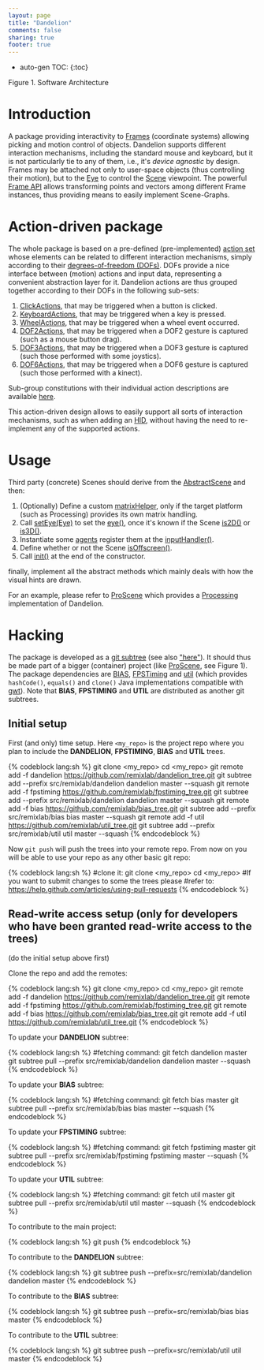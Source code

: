```yaml
---
layout: page
title: "Dandelion"
comments: false
sharing: true
footer: true
---
```


* auto-gen TOC:
{:toc}

<p>
<script src="/javascripts/processing.min.js"></script> 
<canvas data-processing-sources="/projects/dandelion/arch.pde"></canvas>
<div class="example-links">
    Figure 1. Software Architecture
</div>
</p>

# Introduction

A package providing interactivity to [Frames](http://otrolado.info/prosceneApi/remixlab/dandelion/core/Frame.html)
(coordinate systems) allowing picking and motion control of objects. Dandelion supports different interaction mechanisms, including the standard
mouse and keyboard, but it is not particularly tie to any of them, i.e., it's *device agnostic* by design. Frames may be attached
not only to user-space objects (thus controlling their motion), but to the [Eye](http://otrolado.info/prosceneApi/remixlab/dandelion/core/Eye.html) to control
the [Scene](http://otrolado.info/prosceneApi/remixlab/dandelion/core/AbstractScene.html)
viewpoint. The powerful [Frame API](http://otrolado.info/prosceneApi/remixlab/dandelion/core/Frame.html) allows transforming points and
vectors among different Frame instances, thus providing means to easily implement Scene-Graphs.

# Action-driven package

The whole package is based on a pre-defined (pre-implemented) [action set](http://otrolado.info/prosceneApi/remixlab/dandelion/core/Constants.DandelionAction.html)
whose elements can be related to different interaction
mechanisms, simply according to their [degrees-of-freedom (DOFs)](http://en.wikipedia.org/wiki/Degrees_of_freedom_(mechanics)).
DOFs provide a nice interface between (motion)
actions and input data, representing a convenient abstraction layer for it. Dandelion actions are thus grouped
together according to their DOFs in the following sub-sets:

1. [ClickActions](http://otrolado.info/prosceneApi/remixlab/dandelion/core/Constants.ClickAction.html), that may be triggered when a button is clicked.
2. [KeyboardActions](http://otrolado.info/prosceneApi/remixlab/dandelion/core/Constants.KeyboardAction.html), that may be triggered when a key is pressed.
3. [WheelActions](http://otrolado.info/prosceneApi/remixlab/dandelion/core/Constants.WheelAction.html), that may be triggered when a wheel event occurred.
4. [DOF2Actions](http://otrolado.info/prosceneApi/remixlab/dandelion/core/Constants.DOF2Action.html), that may be triggered when a DOF2 gesture is captured
(such as a mouse button drag).
5. [DOF3Actions](http://otrolado.info/prosceneApi/remixlab/dandelion/core/Constants.DOF3Action.html), that may be triggered when a DOF3 gesture is captured
(such those performed with some joystics).
6. [DOF6Actions](http://otrolado.info/prosceneApi/remixlab/dandelion/core/Constants.DOF6Action.html), that may be triggered when a DOF6 gesture is captured
(such those performed with a kinect).

Sub-group constitutions with their individual action descriptions are available [here](http://otrolado.info/prosceneApi/remixlab/dandelion/core/Constants.html).

This action-driven design allows to easily support all sorts of interaction mechanisms, such as when adding an [HID](http://en.wikipedia.org/wiki/Human_interface_device),
without having the need to re-implement any of the supported actions.

# Usage

Third party (concrete) Scenes should derive from the [AbstractScene](http://otrolado.info/prosceneApi/remixlab/dandelion/core/AbstractScene.html)
and then:

1. (Optionally) Define a custom [matrixHelper](http://otrolado.info/prosceneApi/remixlab/dandelion/core/AbstractScene.html#matrixHelper()), 
only if the target platform (such as Processing) provides its own matrix handling.
2. Call [setEye(Eye)](http://otrolado.info/prosceneApi/remixlab/dandelion/core/AbstractScene.html#setEye(remixlab.dandelion.core.Eye))
to set the [eye()](http://otrolado.info/prosceneApi/remixlab/dandelion/core/AbstractScene.html#eye()), once it's known if the
Scene [is2D()](http://otrolado.info/prosceneApi/remixlab/dandelion/core/AbstractScene.html#is2D())
or [is3D()](http://otrolado.info/prosceneApi/remixlab/dandelion/core/AbstractScene.html#is3D()).
3. Instantiate some [agents](http://otrolado.info/prosceneApi/remixlab/bias/core/Agent.html) register them at the [inputHandler()](http://otrolado.info/prosceneApi/remixlab/dandelion/core/AbstractScene.html#inputHandler()).
4. Define whether or not the Scene [isOffscreen()](http://otrolado.info/prosceneApi/remixlab/dandelion/core/AbstractScene.html#isOffscreen()).
5. Call [init()](http://otrolado.info/prosceneApi/remixlab/dandelion/core/AbstractScene.html#init()) at the end of the constructor.

finally, implement all the abstract methods which mainly deals with how the visual hints are drawn.

For an example, please refer to [ProScene](http://nakednous.github.io/projects/proscene) which provides a [Processing](http://processing.org/) implementation of Dandelion.

# Hacking

The package is developed as a [git subtree](https://github.com/git/git/blob/master/contrib/subtree/git-subtree.txt)
(see also ["here"](http://blogs.atlassian.com/2013/05/alternatives-to-git-submodule-git-subtree/)). It should thus be made part of a
bigger (container) project (like [ProScene](http://nakednous.github.io/projects/proscene), see Figure 1).
The package dependencies are [BIAS](http://nakednous.github.io/projects/bias), [FPSTiming](http://nakednous.github.io/projects/fpstiming)
and [util](https://github.com/remixlab/util_tree) (which
provides ```hashCode()```,  ```equals()```  and  ```clone()``` Java implementations compatible with [gwt](http://www.gwtproject.org/)).
Note that **BIAS**, **FPSTIMING** and **UTIL** are distributed as another git subtrees.

## Initial setup

First (and only) time setup. Here ```<my_repo>``` is the project repo where you plan to include the **DANDELION**, **FPSTIMING**, **BIAS** and **UTIL** trees.

{% codeblock lang:sh %}
git clone <my_repo>
cd <my_repo>
git remote add -f dandelion https://github.com/remixlab/dandelion_tree.git
git subtree add --prefix src/remixlab/dandelion dandelion master --squash
git remote add -f fpstiming https://github.com/remixlab/fpstiming_tree.git
git subtree add --prefix src/remixlab/dandelion dandelion master --squash
git remote add -f bias https://github.com/remixlab/bias_tree.git
git subtree add --prefix src/remixlab/bias bias master --squash
git remote add -f util https://github.com/remixlab/util_tree.git
git subtree add --prefix src/remixlab/util util master --squash
{% endcodeblock %}

Now ```git push``` will push the trees into your remote repo. From now on you will be able to use your repo
as any other basic git repo:

{% codeblock lang:sh %}
#clone it:
git clone <my_repo>
cd <my_repo>
#If you want to submit changes to some the trees please
#refer to: https://help.github.com/articles/using-pull-requests
{% endcodeblock %}

## Read-write access setup (only for developers who have been granted read-write access to the trees)

(do the initial setup above first)

Clone the repo and add the remotes:

{% codeblock lang:sh %}
git clone <my_repo>
cd <my_repo>
git remote add -f dandelion https://github.com/remixlab/dandelion_tree.git
git remote add -f fpstiming https://github.com/remixlab/fpstiming_tree.git
git remote add -f bias https://github.com/remixlab/bias_tree.git
git remote add -f util https://github.com/remixlab/util_tree.git
{% endcodeblock %}

To update your **DANDELION** subtree:

{% codeblock lang:sh %}
#fetching command:
git fetch dandelion master
git subtree pull --prefix src/remixlab/dandelion dandelion master --squash
{% endcodeblock %}

To update your **BIAS** subtree:

{% codeblock lang:sh %}
#fetching command:
git fetch bias master
git subtree pull --prefix src/remixlab/bias bias master --squash
{% endcodeblock %}

To update your **FPSTIMING** subtree:

{% codeblock lang:sh %}
#fetching command:
git fetch fpstiming master
git subtree pull --prefix src/remixlab/fpstiming fpstiming master --squash
{% endcodeblock %}

To update your **UTIL** subtree:

{% codeblock lang:sh %}
#fetching command:
git fetch util master
git subtree pull --prefix src/remixlab/util util master --squash
{% endcodeblock %}

To contribute to the main project:

{% codeblock lang:sh %}
git push
{% endcodeblock %}

To contribute to the **DANDELION** subtree:

{% codeblock lang:sh %}
git subtree push --prefix=src/remixlab/dandelion dandelion master
{% endcodeblock %}

To contribute to the **BIAS** subtree:

{% codeblock lang:sh %}
git subtree push --prefix=src/remixlab/bias bias master
{% endcodeblock %}

To contribute to the **UTIL** subtree:

{% codeblock lang:sh %}
git subtree push --prefix=src/remixlab/util util master
{% endcodeblock %}

